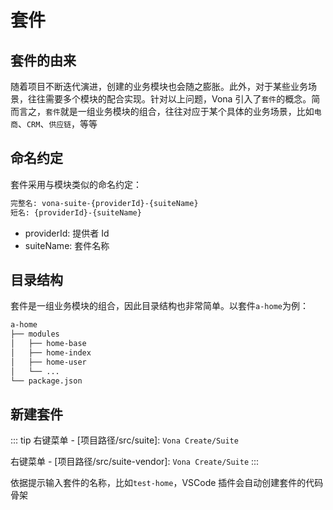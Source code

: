 # 套件

## 套件的由来

随着项目不断迭代演进，创建的业务模块也会随之膨胀。此外，对于某些业务场景，往往需要多个模块的配合实现。针对以上问题，Vona 引入了`套件`的概念。简而言之，`套件`就是一组业务模块的组合，往往对应于某个具体的业务场景，比如`电商`、`CRM`、`供应链`，等等

## 命名约定

套件采用与模块类似的命名约定：

```bash
完整名: vona-suite-{providerId}-{suiteName}
短名: {providerId}-{suiteName}
```

- providerId: 提供者 Id
- suiteName: 套件名称

## 目录结构

套件是一组业务模块的组合，因此目录结构也非常简单。以套件`a-home`为例：

```bash
a-home
├── modules
│   ├── home-base
│   ├── home-index
│   ├── home-user
│   └── ...
└── package.json
```

## 新建套件

::: tip
右键菜单 - [项目路径/src/suite]: `Vona Create/Suite`

右键菜单 - [项目路径/src/suite-vendor]: `Vona Create/Suite`
:::

依据提示输入套件的名称，比如`test-home`，VSCode 插件会自动创建套件的代码骨架
